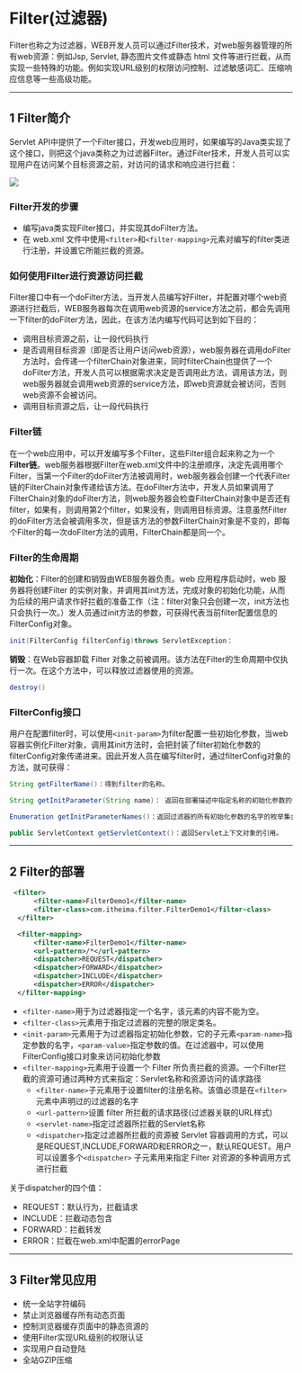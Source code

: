 # Filter(过滤器)

Filter也称之为过滤器，WEB开发人员可以通过Filter技术，对web服务器管理的所有web资源：例如Jsp, Servlet, 静态图片文件或静态 html 文件等进行拦截，从而实现一些特殊的功能。例如实现URL级别的权限访问控制、过滤敏感词汇、压缩响应信息等一些高级功能。

---

## 1 Filter简介

Servlet API中提供了一个Filter接口，开发web应用时，如果编写的Java类实现了这个接口，则把这个java类称之为过滤器Filter。通过Filter技术，开发人员可以实现用户在访问某个目标资源之前，对访问的请求和响应进行拦截：

![](index_files/dc2aee59-ac5a-4047-998f-aaee994dcbcc.png)

### Filter开发的步骤

- 编写java类实现Filter接口，并实现其doFilter方法。
- 在 web.xml 文件中使用`<filter>`和`<filter-mapping>`元素对编写的filter类进行注册，并设置它所能拦截的资源。

### 如何使用Filter进行资源访问拦截

Filter接口中有一个doFilter方法，当开发人员编写好Filter，并配置对哪个web资源进行拦截后，WEB服务器每次在调用web资源的service方法之前，都会先调用一下filter的doFilter方法，因此，在该方法内编写代码可达到如下目的：

- 调用目标资源之前，让一段代码执行
- 是否调用目标资源（即是否让用户访问web资源），web服务器在调用doFilter方法时，会传递一个filterChain对象进来，同时filterChain也提供了一个doFilter方法，开发人员可以根据需求决定是否调用此方法，调用该方法，则web服务器就会调用web资源的service方法，即web资源就会被访问，否则web资源不会被访问。
- 调用目标资源之后，让一段代码执行

### Filter链

在一个web应用中，可以开发编写多个Filter，这些Filter组合起来称之为一个**Filter链**。web服务器根据Filter在web.xml文件中的注册顺序，决定先调用哪个Filter，当第一个Filter的doFilter方法被调用时，web服务器会创建一个代表Filter链的FilterChain对象传递给该方法。在doFilter方法中，开发人员如果调用了FilterChain对象的doFilter方法，则web服务器会检查FilterChain对象中是否还有filter，如果有，则调用第2个filter，如果没有，则调用目标资源。注意虽然Filter的doFilter方法会被调用多次，但是该方法的参数FilterChain对象是不变的，即每个Filter的每一次doFilter方法的调用，FilterChain都是同一个。

### Filter的生命周期

**初始化**：Filter的创建和销毁由WEB服务器负责。web 应用程序启动时，web 服务器将创建Filter 的实例对象，并调用其init方法，完成对象的初始化功能，从而为后续的用户请求作好拦截的准备工作（注：filter对象只会创建一次，init方法也只会执行一次。）发人员通过init方法的参数，可获得代表当前filter配置信息的FilterConfig对象。

```java
init(FilterConfig filterConfig)throws ServletException：
```

**销毁**：在Web容器卸载 Filter 对象之前被调用。该方法在Filter的生命周期中仅执行一次。在这个方法中，可以释放过滤器使用的资源。

```java
destroy()
```

### FilterConfig接口

用户在配置filter时，可以使用`<init-param>`为filter配置一些初始化参数，当web容器实例化Filter对象，调用其init方法时，会把封装了filter初始化参数的filterConfig对象传递进来。因此开发人员在编写filter时，通过filterConfig对象的方法，就可获得：

```java
String getFilterName()：得到filter的名称。

String getInitParameter(String name)： 返回在部署描述中指定名称的初始化参数的值。如果不存在返回null.

Enumeration getInitParameterNames()：返回过滤器的所有初始化参数的名字的枚举集合。

public ServletContext getServletContext()：返回Servlet上下文对象的引用。
```

---

## 2 Filter的部署

```xml
 <filter>
      <filter-name>FilterDemo1</filter-name>
      <filter-class>com.itheima.filter.FilterDemo1</filter-class>
  </filter>

  <filter-mapping>
      <filter-name>FilterDemo1</filter-name>
      <url-pattern>/*</url-pattern>
      <dispatcher>REQUEST</dispatcher>
      <dispatcher>FORWARD</dispatcher>
      <dispatcher>INCLUDE</dispatcher>
      <dispatcher>ERROR</dispatcher>
  </filter-mapping>
```

- `<filter-name>`用于为过滤器指定一个名字，该元素的内容不能为空。
- `<filter-class>`元素用于指定过滤器的完整的限定类名。
- `<init-param>`元素用于为过滤器指定初始化参数，它的子元素`<param-name>`指定参数的名字，`<param-value>`指定参数的值。在过滤器中，可以使用FilterConfig接口对象来访问初始化参数
- `<filter-mapping>`元素用于设置一个 Filter 所负责拦截的资源。一个Filter拦截的资源可通过两种方式来指定：Servlet名称和资源访问的请求路径
  - `<filter-name>`子元素用于设置filter的注册名称。该值必须是在`<filter>`元素中声明过的过滤器的名字
  - `<url-pattern>`设置 filter 所拦截的请求路径(过滤器关联的URL样式)
  - `<servlet-name>`指定过滤器所拦截的Servlet名称
  - `<dispatcher>`指定过滤器所拦截的资源被 Servlet 容器调用的方式，可以是REQUEST,INCLUDE,FORWARD和ERROR之一，默认REQUEST。用户可以设置多个`<dispatcher>` 子元素用来指定 Filter 对资源的多种调用方式进行拦截

关于dispatcher的四个值：

- REQUEST：默认行为，拦截请求
- INCLUDE：拦截动态包含
- FORWARD：拦截转发
- ERROR：拦截在web.xml中配置的errorPage

---

## 3 Filter常见应用

- 统一全站字符编码
- 禁止浏览器缓存所有动态页面
- 控制浏览器缓存页面中的静态资源的
- 使用Filter实现URL级别的权限认证
- 实现用户自动登陆
- 全站GZIP压缩
